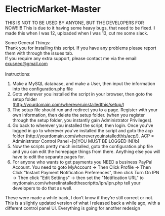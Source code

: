 # ElectricMarket-Master

THIS IS NOT TO BE USED BY ANYONE, BUT THE DEVELOPERS FOR NOW!!!!!
This is due to it having some heavy bugs, that need to be fixed.
I made this when I was 12, uploaded when I was 13, cut me some slack.

Some General Things:<br>
Thank you for installing this script. If you have any problems please report them with through the issues tab.<br>
If you require any extra support, please contact me via the email exusneo@gmail.com<br>
<br>
Instructions:<br>
1) Make a MySQL database, and make a User, then input the information into the configuration.php file<br>
2) Goto wherever you installed the script in your browser, then goto the setup folder<br> (http://yourdomain.com/whereveruinstalledthis/setup/)<br>
3) The setup file should run and redirect you to a page. Register with your own information, then delete the setup folder. (when you register through the setup folder, you instantly gain Administrator Privileges).<br>
4) Go back to wherever you installed the script, then login. Once you've logged in go to wherever you've installed the script and goto the acp folder (http://yourdomain.com/whereveryouinstalledthis/acp/). ACP = Administrator Control Panel -[b]YOU MUST BE LOGGED IN[/b]<br>
5) Now the scripts pretty much installed, goto the configuration.php file and you can edit the homepage things from there. Anything else you will have to edit the separate pages for.<br>
6) For anyone who wants to get payments you NEED a business PayPal Account. You need to goto MyAccount -> Then Click Profile -> Then Click "Instant Payment Notification Preferences", then click Turn On IPN -> Then click "Edit Settings" -> then set the "Notification URL" to mydomain.com/whereIinstalledthescriptto/ipn/ipn.php tell your developers to do that as well.

These were made a while back, I don’t know if they’re still correct or not.
This is a slightly updated version of what I released back a while ago, with a different control panel UI.
Everything is going for another redesign
